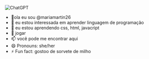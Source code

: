![]()
![ChatGPT](https://img.shields.io/badge/chatGPT-74aa9c?style=for-the-badge&logo=openai&logoColor=white)
<!---
tag para comentário ou anotação
--->
- 👋ola eu sou @mariamartin26
- 👀 eu estou interessada em aprender linguagem de programação
- 🌱 eu estou aprendendo css, html, javacript
- 💞️ jogar
- 📫 vocẽ pode me encontrar aqui
- 😄 Pronouns: she/her
- ⚡ Fun fact: gostoo de sorvete de milho

<!---
comentário
--->
